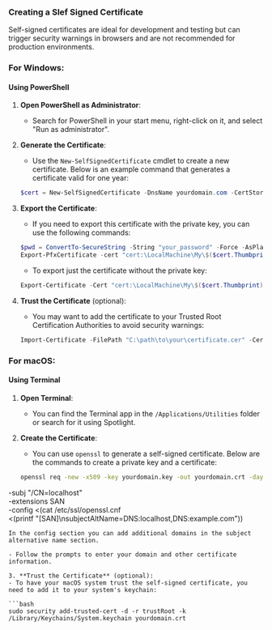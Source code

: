 ### Creating a Slef Signed Certificate

Self-signed certificates are ideal for development and testing but can trigger security warnings in browsers and are not recommended for production environments.

### For Windows:

#### Using PowerShell

1. **Open PowerShell as Administrator**:
   - Search for PowerShell in your start menu, right-click on it, and select "Run as administrator".

2. **Generate the Certificate**:
   - Use the `New-SelfSignedCertificate` cmdlet to create a new certificate. Below is an example command that generates a certificate valid for one year:

   ```powershell
   $cert = New-SelfSignedCertificate -DnsName yourdomain.com -CertStoreLocation cert:\LocalMachine\My -NotAfter (Get-Date).AddYears(1)
   ```

3. **Export the Certificate**:
   - If you need to export this certificate with the private key, you can use the following commands:

   ```powershell
   $pwd = ConvertTo-SecureString -String "your_password" -Force -AsPlainText
   Export-PfxCertificate -cert "cert:\LocalMachine\My\$($cert.Thumbprint)" -FilePath "C:\path\to\your\certificate.pfx" -Password $pwd
   ```

   - To export just the certificate without the private key:

   ```powershell
   Export-Certificate -Cert "cert:\LocalMachine\My\$($cert.Thumbprint)" -FilePath "C:\path\to\your\certificate.cer"
   ```

4. **Trust the Certificate** (optional):
   - You may want to add the certificate to your Trusted Root Certification Authorities to avoid security warnings:

   ```powershell
   Import-Certificate -FilePath "C:\path\to\your\certificate.cer" -CertStoreLocation cert:\LocalMachine\Root
   ```

### For macOS:

#### Using Terminal

1. **Open Terminal**:
   - You can find the Terminal app in the `/Applications/Utilities` folder or search for it using Spotlight.

2. **Create the Certificate**:
   - You can use `openssl` to generate a self-signed certificate. Below are the commands to create a private key and a certificate:

   ```bash
   openssl req -new -x509 -key yourdomain.key -out yourdomain.crt -days 365 \
  -subj "/CN=localhost" \
  -extensions SAN \
  -config <(cat /etc/ssl/openssl.cnf \
      <(printf "[SAN]\nsubjectAltName=DNS:localhost,DNS:example.com"))
   ```
In the config section you can add additional domains in the subject alternative name section.

   - Follow the prompts to enter your domain and other certificate information.

3. **Trust the Certificate** (optional):
   - To have your macOS system trust the self-signed certificate, you need to add it to your system's keychain:

   ```bash
   sudo security add-trusted-cert -d -r trustRoot -k /Library/Keychains/System.keychain yourdomain.crt
   ```
